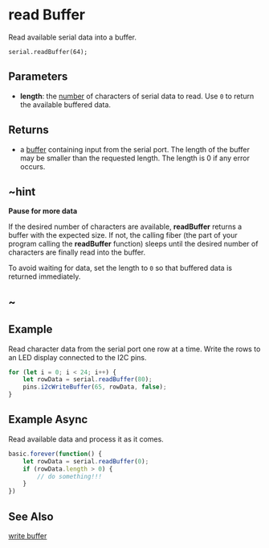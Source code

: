 # read Buffer

Read available serial data into a buffer.

```sig
serial.readBuffer(64);
```

## Parameters

* **length**: the [number](/types/number) of characters of serial data to read.
Use ``0`` to return the available buffered data.

## Returns

* a [buffer](/types/buffer) containing input from the serial port. The length of the buffer may be smaller than the requested length.
The length is 0 if any error occurs.

## ~hint
**Pause for more data**

If the desired number of characters are available, **readBuffer** returns a buffer with the expected size. If not, the calling fiber (the part of your program calling the **readBuffer** function) sleeps until the desired number of characters are finally read into the buffer.

To avoid waiting for data, set the length to ``0`` so that buffered data is returned immediately.
## ~

## Example

Read character data from the serial port one row at a time. Write the rows to an LED display connected to the I2C pins.

```typescript
for (let i = 0; i < 24; i++) {
    let rowData = serial.readBuffer(80);
    pins.i2cWriteBuffer(65, rowData, false);
}
```

## Example Async

Read available data and process it as it comes.

```typescript
basic.forever(function() {
    let rowData = serial.readBuffer(0);
    if (rowData.length > 0) {
        // do something!!!
    }
})
```


## See Also

[write buffer](/reference/serial/write-buffer)
